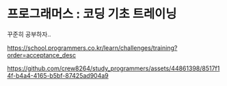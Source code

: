 # 프로그래머스 : 코딩 기초 트레이닝

꾸준히 공부하자..

https://school.programmers.co.kr/learn/challenges/training?order=acceptance_desc

https://github.com/crew8264/study_programmers/assets/44861398/8517f14f-b4a4-4165-b5bf-87425ad904a9
